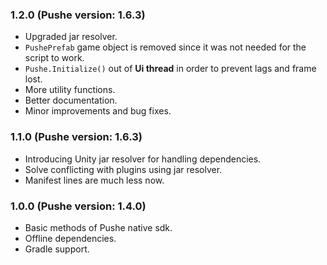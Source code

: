 ### 1.2.0 (Pushe version: 1.6.3)

- Upgraded jar resolver.
- `PushePrefab` game object is removed since it was not needed for the script to work.
- `Pushe.Initialize()` out of **Ui thread** in order to prevent lags and frame lost.
- More utility functions.
- Better documentation.
- Minor improvements and bug fixes.


### 1.1.0 (Pushe version: 1.6.3)

- Introducing Unity jar resolver for handling dependencies.
- Solve conflicting with plugins using jar resolver.
- Manifest lines are much less now.

### 1.0.0 (Pushe version: 1.4.0)

- Basic methods of Pushe native sdk.
- Offline dependencies.
- Gradle support.